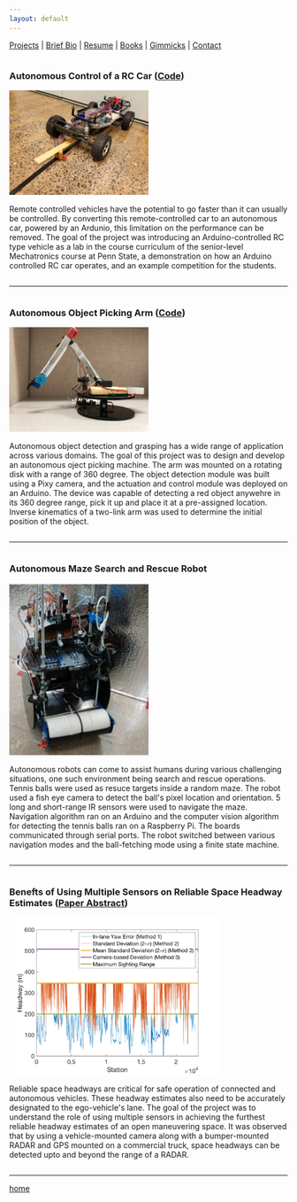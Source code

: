```yaml
---
layout: default
---
```

[Projects](./projects.html) | [Brief Bio](./bio.html) | [Resume](./resume.html) | [Books](./books.html) | [Gimmicks](https://www.behance.net/kvarada) | [Contact](./contacts.html)

<html>

<head>

<link rel="stylesheet" href="https://cdnjs.cloudflare.com/ajax/libs/font-awesome/4.7.0/css/font-awesome.min.css">	

</head>

<body>

<!-- Portfolio Gallery Grid -->
<div class="row">

  <div class="column">
    <div class="content">
      <h3>Autonomous Control of a RC Car (<a href="https://github.com/iamvarada/Autonomous-Control-of-a-RC-Car/blob/master/Autonomous_RC_car_LineFollowingRoutine.ino">Code</a>) </h3>
      <img src="/assets/img/autonomous_car.png" alt="RCCar" style="width:50%">
      <p> Remote controlled vehicles have the potential to go faster than it can usually be controlled. By converting this remote-controlled car to an autonomous car, powered by an Ardunio, this limitation on the performance can be removed. The goal of the project was introducing an Arduino-controlled RC type vehicle as a lab in the course curriculum of the senior-level Mechatronics course at Penn State, a demonstration on how an Arduino controlled RC car operates, and an example competition for the students. </p>
    </div>
  </div>
  
  <hr style="height:2px;border-width:0;color:gray;background-color:gray">

  <div class="column">
    <div class="content">
      <h3>Autonomous Object Picking Arm (<a href="https://github.com/iamvarada/Autonomous-Object-Picking-Machine/blob/master/autonomous_object_picking_machine_final_code.ino">Code</a>) </h3>
      <img src="/assets/img/two_link_arm.jpg" alt="linkArm" style="width:50%">
      <p>Autonomous object detection and grasping has a wide range of application across various domains. The goal of this project was to design and develop an autonomous oject picking machine. The arm was mounted on a rotating disk with a range of 360 degree. The object detection module was built using a Pixy camera, and the actuation and control module was deployed on an Arduino. The device was capable of detecting a red object anywehre in its 360 degree range, pick it up and place it at a pre-assigned location. Inverse kinematics of a two-link arm was used to determine the initial position of the object. </p>
    </div>
  </div>

  <hr style="height:2px;border-width:0;color:gray;background-color:gray">

  <div class="column">
    <div class="content">
      <h3>Autonomous Maze Search and Rescue Robot</h3>
      <img src="/assets/img/search_and_rescue_robot.png" alt="robot" style="width:50%">
      <p>Autonomous robots can come to assist humans during various challenging situations, one such environment being search and rescue operations. Tennis balls were used as resuce targets inside a random maze. The robot used a fish eye camera to detect the ball's pixel location and orientation. 5 long and short-range IR sensors were used to navigate the maze. Navigation algorithm ran on an Arduino and the computer vision algorithm for detecting the tennis balls ran on a Raspberry Pi. The boards communicated through serial ports. The robot switched between various navigation modes and the ball-fetching mode using a finite state machine. </p>
    </div>
  </div>
  
   <hr style="height:2px;border-width:0;color:gray;background-color:gray">

  <div class="column">
    <div class="content">
      <h3>Benefts of Using Multiple Sensors on Reliable Space Headway Estimates (<a href="https://asmedigitalcollection.asme.org/DSCC/proceedings-abstract/DSCC2019/59148/V001T01A006/1070510">Paper Abstract</a>)</h3>
      <img src="/assets/img/headway_multiple_methods.png" alt="thesis" style="width:75%">
      <p>Reliable space headways are critical for safe operation of connected and autonomous vehicles. These headway estimates also need to be accurately designated to the ego-vehicle's lane. The goal of the project was to understand the role of using multiple sensors in achieving the furthest reliable headway estimates of an open maneuvering space. It was observed that by using a vehicle-mounted camera along with a bumper-mounted RADAR and GPS mounted on a commercial truck, space headways can be detected upto and beyond the range of a RADAR. </p>
    </div>
  </div>

  <hr style="height:2px;border-width:0;color:gray;background-color:gray">

</div>

</body>

</html>

[home](./)
